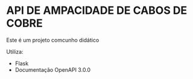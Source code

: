 # API DE AMPACIDADE DE CABOS DE COBRE

Este é um projeto comcunho didático

Utiliza:
* Flask
* Documentação OpenAPI 3.0.0